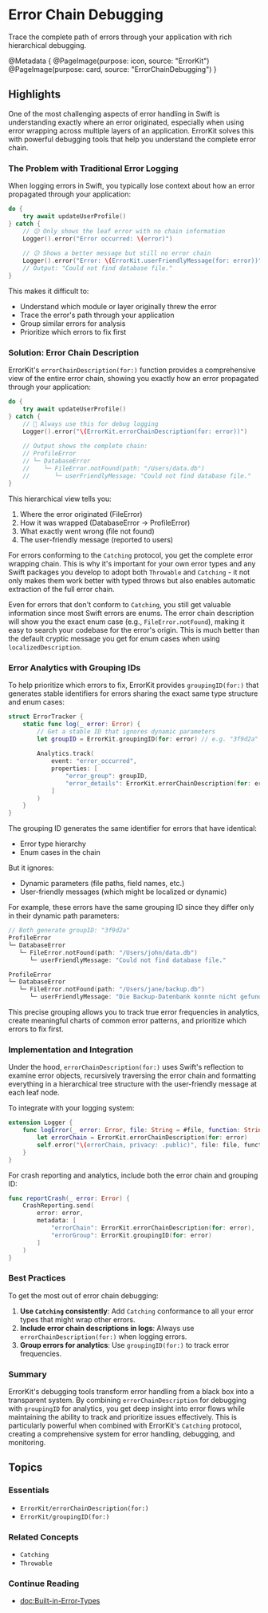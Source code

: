 # Error Chain Debugging

Trace the complete path of errors through your application with rich hierarchical debugging.

@Metadata {
   @PageImage(purpose: icon, source: "ErrorKit")
   @PageImage(purpose: card, source: "ErrorChainDebugging")
}

## Highlights

One of the most challenging aspects of error handling in Swift is understanding exactly where an error originated, especially when using error wrapping across multiple layers of an application. ErrorKit solves this with powerful debugging tools that help you understand the complete error chain.

### The Problem with Traditional Error Logging

When logging errors in Swift, you typically lose context about how an error propagated through your application:

```swift
do {
    try await updateUserProfile()
} catch {
    // 😕 Only shows the leaf error with no chain information
    Logger().error("Error occurred: \(error)")
    
    // 😕 Shows a better message but still no error chain
    Logger().error("Error: \(ErrorKit.userFriendlyMessage(for: error))")
    // Output: "Could not find database file."
}
```

This makes it difficult to:
- Understand which module or layer originally threw the error
- Trace the error's path through your application
- Group similar errors for analysis
- Prioritize which errors to fix first

### Solution: Error Chain Description

ErrorKit's `errorChainDescription(for:)` function provides a comprehensive view of the entire error chain, showing you exactly how an error propagated through your application:

```swift
do {
    try await updateUserProfile()
} catch {
    // 🎯 Always use this for debug logging
    Logger().error("\(ErrorKit.errorChainDescription(for: error))")
    
    // Output shows the complete chain:
    // ProfileError
    // └─ DatabaseError
    //    └─ FileError.notFound(path: "/Users/data.db")
    //       └─ userFriendlyMessage: "Could not find database file."
}
```

This hierarchical view tells you:
1. Where the error originated (FileError)
2. How it was wrapped (DatabaseError → ProfileError)
3. What exactly went wrong (file not found)
4. The user-friendly message (reported to users)

For errors conforming to the `Catching` protocol, you get the complete error wrapping chain. This is why it's important for your own error types and any Swift packages you develop to adopt both `Throwable` and `Catching` - it not only makes them work better with typed throws but also enables automatic extraction of the full error chain.

Even for errors that don't conform to `Catching`, you still get valuable information since most Swift errors are enums. The error chain description will show you the exact enum case (e.g., `FileError.notFound`), making it easy to search your codebase for the error's origin. This is much better than the default cryptic message you get for enum cases when using `localizedDescription`.

### Error Analytics with Grouping IDs

To help prioritize which errors to fix, ErrorKit provides `groupingID(for:)` that generates stable identifiers for errors sharing the exact same type structure and enum cases:

```swift
struct ErrorTracker {
    static func log(_ error: Error) {
        // Get a stable ID that ignores dynamic parameters
        let groupID = ErrorKit.groupingID(for: error) // e.g. "3f9d2a"
        
        Analytics.track(
            event: "error_occurred",
            properties: [
                "error_group": groupID,
                "error_details": ErrorKit.errorChainDescription(for: error)
            ]
        )
    }
}
```

The grouping ID generates the same identifier for errors that have identical:
- Error type hierarchy
- Enum cases in the chain

But it ignores:
- Dynamic parameters (file paths, field names, etc.)
- User-friendly messages (which might be localized or dynamic)

For example, these errors have the same grouping ID since they differ only in their dynamic path parameters:
```swift
// Both generate groupID: "3f9d2a"
ProfileError
└─ DatabaseError
   └─ FileError.notFound(path: "/Users/john/data.db")
      └─ userFriendlyMessage: "Could not find database file."

ProfileError
└─ DatabaseError
   └─ FileError.notFound(path: "/Users/jane/backup.db")
      └─ userFriendlyMessage: "Die Backup-Datenbank konnte nicht gefunden werden."
```

This precise grouping allows you to track true error frequencies in analytics, create meaningful charts of common error patterns, and prioritize which errors to fix first.

### Implementation and Integration

Under the hood, `errorChainDescription(for:)` uses Swift's reflection to examine error objects, recursively traversing the error chain and formatting everything in a hierarchical tree structure with the user-friendly message at each leaf node.

To integrate with your logging system:

```swift
extension Logger {
    func logError(_ error: Error, file: String = #file, function: String = #function, line: Int = #line) {
        let errorChain = ErrorKit.errorChainDescription(for: error)
        self.error("\(errorChain, privacy: .public)", file: file, function: function, line: line)
    }
}
```

For crash reporting and analytics, include both the error chain and grouping ID:

```swift
func reportCrash(_ error: Error) {
    CrashReporting.send(
        error: error,
        metadata: [
            "errorChain": ErrorKit.errorChainDescription(for: error),
            "errorGroup": ErrorKit.groupingID(for: error)
        ]
    )
}
```

### Best Practices

To get the most out of error chain debugging:

1. **Use `Catching` consistently**: Add `Catching` conformance to all your error types that might wrap other errors.
2. **Include error chain descriptions in logs**: Always use `errorChainDescription(for:)` when logging errors.
3. **Group errors for analytics**: Use `groupingID(for:)` to track error frequencies.

### Summary

ErrorKit's debugging tools transform error handling from a black box into a transparent system. By combining `errorChainDescription` for debugging with `groupingID` for analytics, you get deep insight into error flows while maintaining the ability to track and prioritize issues effectively. This is particularly powerful when combined with ErrorKit's `Catching` protocol, creating a comprehensive system for error handling, debugging, and monitoring.

## Topics

### Essentials

- ``ErrorKit/errorChainDescription(for:)``
- ``ErrorKit/groupingID(for:)``

### Related Concepts

- ``Catching``
- ``Throwable``

### Continue Reading

- <doc:Built-in-Error-Types>
